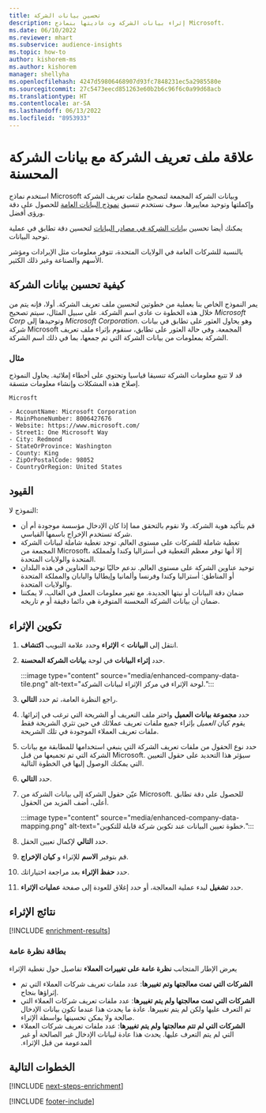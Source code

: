 ```yaml
---
title: تحسين بيانات الشركة
description: إثراء بيانات الشركة وت عاديتها بنماذج Microsoft.
ms.date: 06/10/2022
ms.reviewer: mhart
ms.subservice: audience-insights
ms.topic: how-to
author: kishorem-ms
ms.author: kishorem
manager: shellyha
ms.openlocfilehash: 4247d59806468907d93fc7848231ec5a2985580e
ms.sourcegitcommit: 27c5473eecd851263e60b2b6c96f6c0a99d68acb
ms.translationtype: HT
ms.contentlocale: ar-SA
ms.lasthandoff: 06/13/2022
ms.locfileid: "8953933"
---
```

# <a name="enrichment-of-company-profiles-with-enhanced-company-data"></a>علاقة ملف تعريف الشركة مع بيانات الشركة المحسنة

استخدم نماذج Microsoft وبيانات الشركة المجمعة لتصحيح ملفات تعريف الشركة وإكملتها وتوحيد معاييرها. سوف نستخدم تنسيق [نموذج البيانات العامة](/common-data-model/schema/core/applicationcommon/account) للحصول على دقة ورؤى أفضل.

يمكنك أيضا تحسين [بيانات الشركة في مصادر البيانات](data-sources-enrichment.md) لتحسين دقة تطابق في عملية توحيد البيانات.

بالنسبة للشركات العامة في الولايات المتحدة، تتوفر معلومات مثل الإيرادات ومؤشر الأسهم والصناعة وغير ذلك الكثير.  

## <a name="how-we-enhance-company-data"></a>كيفية تحسين بيانات الشركة

يمر النموذج الخاص بنا بعملية من خطوتين لتحسين ملف تعريف الشركة. أولا، فإنه يتم من خلال هذه الخطوة ت عادي اسم الشركة. على سبيل المثال، سيتم تصحيح *Microsoft Corp* وتوحيدها إلى *Microsoft Corporation*. وهو يحاول العثور على تطابق في بيانات شركة Microsoft المجمعة. وفي حالة العثور على تطابق، سنقوم بإثراء ملف تعريف الشركة بمعلومات من بيانات الشركة التي تم جمعها، بما في ذلك اسم الشركة.

### <a name="example"></a>مثال

قد لا تتبع معلومات الشركة تنسيقا قياسيا وتحتوي على أخطاء إملائية. يحاول النموذج إصلاح هذه المشكلات وإنشاء معلومات متسقة.

```Input
Microsft
```

```Output
- AccountName: Microsoft Corporation
- MainPhoneNumber: 8006427676
- Website: https://www.microsoft.com/
- Street1: One Microsoft Way
- City: Redmond
- StateOrProvince: Washington
- County: King
- ZipOrPostalCode: 98052
- CountryOrRegion: United States
```

## <a name="limitations"></a>القيود

النموذج لا:

- قم بتأكيد هوية الشركة. ولا نقوم بالتحقق مما إذا كان الإدخال مؤسسة موجودة أم أن شركة تستخدم الإخراج باسمها القياسي.
- تغطية شاملة للشركات على مستوى العالم. توجد تغطية شاملة لبيانات الشركة المجمعة من Microsoft، إلا أنها توفر معظم التغطية في أستراليا وكندا ولمملكة المتحدة والولايات المتحدة.
- توحيد عناوين الشركة على مستوى العالم. ندعم حاليًا توحيد العناوين في هذه البلدان أو المناطق: أستراليا وكندا وفرنسا وألمانيا وإيطاليا واليابان والمملكة المتحدة والولايات المتحدة.
- ضمان دقة البيانات أو نيتها الجديدة. مع تغير معلومات العمل في الغالب، لا يمكننا ضمان أن بيانات الشركة المحسنة المتوفرة هي دائما دقيقة أو م تاريخه.

## <a name="configure-the-enrichment"></a>تكوين الإثراء

1. انتقل إلى **البيانات** > **الإثراء** وحدد علامة التبويب **اكتشاف**.

1. حدد **إثراء البيانات** في لوحة **بيانات الشركة المحسنة**.

   :::image type="content" source="media/enhanced-company-data-tile.png" alt-text="لوحة الإثراء في مركز الإثراء لبيانات الشركة.":::

1. راجع النظرة العامة، ثم حدد **التالي**.

1. حدد **مجموعة بيانات العميل** واختر ملف التعريف أو الشريحة التي ترغب في إثرائها. يقوم كيان *العميل* بإثراء جميع ملفات تعريف عملائك في حين تثري الشريحة فقط ملفات تعريف العملاء الموجودة في تلك الشريحة.

1. حدد نوع الحقول من ملفات تعريف الشركة التي ينبغي استخدامها للمطابقة مع بيانات الشركة التي تم تجميعها من قبل Microsoft. سيؤثر هذا التحديد على حقول التعيين التي يمكنك الوصول إليها في الخطوة التالية.

1. حدد **التالي**.

1. عيّن حقول الشركة إلى بيانات الشركة من Microsoft. للحصول على دقة تطابق أعلى، أضف المزيد من الحقول.

    :::image type="content" source="media/enhanced-company-data-mapping.png" alt-text="خطوة تعيين البيانات عند تكوين شركة قابلة للتكوين.":::

1. حدد **التالي** لإكمال تعيين الحقل.

1. قم بتوفير **الاسم** للإثراء و **كيان الإخراج**.

1. حدد **حفظ الإثراء** بعد مراجعة اختياراتك.

1. حدد **تشغيل** لبدء عملية المعالجة، أو حدد إغلاق للعودة إلى صفحة **عمليات الإثراء**.

## <a name="enrichment-results"></a>نتائج الإثراء

[!INCLUDE [enrichment-results](includes/enrichment-results.md)]

### <a name="overview-card"></a>بطاقة نظرة عامة

يعرض الإطار المتجانب **نظرة عامة على تغييرات العملاء‬** تفاصيل حول تغطية الإثراء

- **‏‫الشركات التي تمت معالجتها وتم تغييرها‬**: عدد ملفات تعريف شركات العملاء التي تم إثراؤها بنجاح.
- **‏‫الشركات التي تمت معالجتها ولم يتم تغييرها‬**: عدد ملفات تعريف شركات العملاء التي تم التعرف عليها ولكن لم يتم تغييرها. عادة ما يحدث هذا عندما تكون بيانات الإدخال صالحة ولا يمكن تحسينها بواسطة الإثراء.
- **‏‫‏‫الشركات التي لم تتم معالجتها ولم يتم تغييرها‬**: عدد ملفات تعريف شركات العملاء التي لم يتم التعرف عليها. يحدث هذا عادة لبيانات الإدخال غير الصالحة أو غير المدعومة من قبل الإثراء.

## <a name="next-steps"></a>الخطوات التالية

[!INCLUDE [next-steps-enrichment](includes/next-steps-enrichment.md)]

[!INCLUDE [footer-include](includes/footer-banner.md)]
